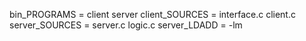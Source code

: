 bin_PROGRAMS = client server
client_SOURCES = interface.c client.c
server_SOURCES = server.c logic.c
server_LDADD = -lm